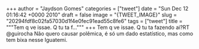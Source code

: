 
+++
author = "Jaydson Gomes"
categories = ["tweet"]
date = "Sun Dec 12 01:16:42 +0000 2010"
draft = false
image = "{TWEET_IMAGE}"
slug = "20294fdf8c02fa57030d1f4e0fec91ead55c8fe6"
tags = ["tweet"]
title = """Tem q ve issae. Q tu ta f..."""
+++
Tem q ve issae. Q tu ta fazendo ai?RT @guirocha Não quero causar polêmica, é só um dado estatístico, mas como tem bixa nesse Iguatemi.
